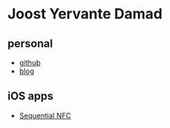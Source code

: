 # Joost Yervante Damad

## personal

* [github](https://github.com/andete)
* [blog](https://damad.be/joost/blog.html)

## iOS apps

* [Sequential NFC](https://damad.be/joost/apple/seqnfc.html)
